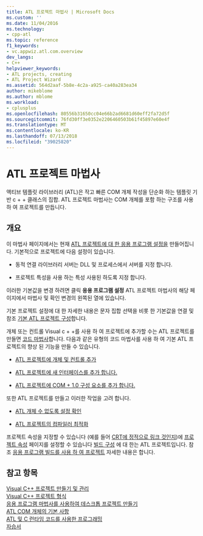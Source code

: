 ```yaml
---
title: ATL 프로젝트 마법사 | Microsoft Docs
ms.custom: ''
ms.date: 11/04/2016
ms.technology:
- cpp-atl
ms.topic: reference
f1_keywords:
- vc.appwiz.atl.com.overview
dev_langs:
- C++
helpviewer_keywords:
- ATL projects, creating
- ATL Project Wizard
ms.assetid: 564d2aaf-5b8e-4c2a-a925-ca40a283ea34
author: mikeblome
ms.author: mblome
ms.workload:
- cplusplus
ms.openlocfilehash: 80556b31650cc04e66b2ad6681d60eff2fa72d5f
ms.sourcegitcommit: 76fd30ff3e0352e2206460503b61f45897e60e4f
ms.translationtype: MT
ms.contentlocale: ko-KR
ms.lasthandoff: 07/13/2018
ms.locfileid: "39025820"
---
```

# <a name="atl-project-wizard"></a>ATL 프로젝트 마법사
액티브 템플릿 라이브러리 (ATL)은 작고 빠른 COM 개체 작성을 단순화 하는 템플릿 기반 c + + 클래스의 집합. ATL 프로젝트 마법사는 COM 개체를 포함 하는 구조를 사용 하 여 프로젝트를 만듭니다.  
  
## <a name="overview"></a>개요  
 이 마법사 페이지에서는 현재 [ATL 프로젝트에 대 한 응용 프로그램 설정을](../../atl/reference/application-settings-atl-project-wizard.md) 만들어집니다. 기본적으로 프로젝트에 다음 설정이 있습니다.  
  
-   동적 연결 라이브러리 서버는 DLL 및 프로세스에서 서버를 지정 합니다.  
  
-   프로젝트 특성을 사용 하는 특성 사용된 하도록 지정 합니다.  
  
 이러한 기본값을 변경 하려면 클릭 **응용 프로그램 설정** ATL 프로젝트 마법사의 해당 페이지에서 마법사 및 확인 변경의 왼쪽된 열에 있습니다.  
  
 기본 프로젝트 설정에 대 한 자세한 내용은 문자 집합 선택을 비롯 한 기본값을 연결 및 참조 [기본 ATL 프로젝트 구성](../../atl/reference/default-atl-project-configurations.md)합니다.  
  
 개체 또는 컨트롤 Visual c + +를 사용 하 여 프로젝트에 추가할 수는 ATL 프로젝트를 만들면 [코드 마법사](../../ide/adding-functionality-with-code-wizards-cpp.md)합니다. 다음과 같은 유형의 코드 마법사를 사용 하 여 기본 ATL 프로젝트의 향상 된 기능을 만들 수 있습니다.  
  
-   [ATL 프로젝트에 개체 및 컨트롤 추가](../../atl/reference/adding-objects-and-controls-to-an-atl-project.md)  
  
-   [ATL 프로젝트에 새 인터페이스를 추가 합니다.](../../atl/reference/adding-a-new-interface-in-an-atl-project.md)  
  
-   [ATL 프로젝트에 COM + 1.0 구성 요소를 추가 합니다.](../../atl/reference/adding-an-atl-com-plus-1-0-component.md)  
  
 또한 ATL 프로젝트를 만들고 이러한 작업을 고려 합니다.  
  
-   [ATL 개체 수 없도록 설정 확인](../../atl/reference/making-an-atl-object-noncreatable.md)  
  
-   [ATL 프로젝트의 컴파일러 최적화](../../atl/reference/specifying-compiler-optimization-for-an-atl-project.md)  
  
 프로젝트 속성을 지정할 수 있습니다 (예를 들어 [CRT에 정적으로 링크 것인지](../../atl/programming-with-atl-and-c-run-time-code.md))에 [프로젝트 속성](../../ide/general-property-page-project.md) 페이지를 설정할 수 있습니다 [빌드 구성](/visualstudio/ide/understanding-build-configurations) 에 대 한는 ATL 프로젝트입니다. 참조 [응용 프로그램 빌드를 사용 하 여 프로젝트](http://msdn.microsoft.com/3339fa90-bac2-4b95-8361-662a2e0e7dfe) 자세한 내용은 합니다.  
  
## <a name="see-also"></a>참고 항목  
 [Visual C++ 프로젝트 만들기 및 관리](../../ide/creating-and-managing-visual-cpp-projects.md)   
 [Visual C++ 프로젝트 형식](../../ide/visual-cpp-project-types.md)   
 [응용 프로그램 마법사를 사용하여 데스크톱 프로젝트 만들기](../../ide/creating-desktop-projects-by-using-application-wizards.md)   
 [ATL COM 개체의 기본 사항](../../atl/fundamentals-of-atl-com-objects.md)   
 [ATL 및 C 런타임 코드를 사용한 프로그래밍](../../atl/programming-with-atl-and-c-run-time-code.md)   
 [자습서](../../atl/active-template-library-atl-tutorial.md)

